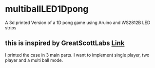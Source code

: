 # multiballLED1Dpong
A 3d printed Version of a 1D pong game using Aruino and WS2812B LED strips

## this is inspired by GreatScottLabs [Link](https://www.instructables.com/id/Make-Your-Own-1D-Pong-Game/)

I printed the case in 3 main parts. I want to implement single player, two player and a multi ball mode.

